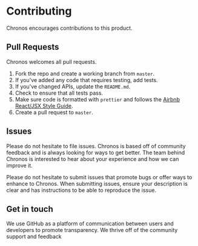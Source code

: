 # Contributing

Chronos encourages contributions to this product.

## Pull Requests

Chronos welcomes all pull requests.

1. Fork the repo and create a working branch from `master`.
2. If you've added any code that requires testing, add tests.
3. If you've changed APIs, update the `README.md`.
4. Check to ensure that all tests pass.
5. Make sure code is formatted with `prettier` and follows the [Airbnb React/JSX Style Guide](https://github.com/airbnb/javascript/blob/master/react/README.md).
6. Create a pull request to `master`.

## Issues

Please do not hesitate to file issues. Chronos is based off of community feedback and is  always looking for ways to get better. The team behind Chronos is interested to hear about your experience and how we can improve it.

Please do not hesitate to submit issues that promote bugs or offer ways to enhance to Chronos. When submitting issues, ensure your description is clear and has instructions to be able to reproduce the issue.

## Get in touch

We use GitHub as a platform of communication between users and developers to promote transparency. We thrive off of the community support and feedback
